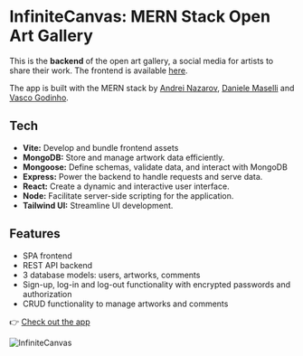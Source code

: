 # InfiniteCanvas: MERN Stack Open Art Gallery

This is the **backend** of the open art gallery, a social media for artists to share their work. The frontend is available [here](https://github.com/andrewnzrv/ironmedia-frontend).

The app is built with the MERN stack by [Andrei Nazarov](https://www.linkedin.com/in/andrew-nazarov/), [Daniele Maselli](https://www.linkedin.com/in/daniele-maselli-878a88101/) and [Vasco Godinho](https://www.linkedin.com/in/vasco-godinho-2719ba168/).

## Tech
- **Vite:** Develop and bundle frontend assets
- **MongoDB:** Store and manage artwork data efficiently.
- **Mongoose:** Define schemas, validate data, and interact with MongoDB 
- **Express:** Power the backend to handle requests and serve data.
- **React:** Create a dynamic and interactive user interface.
- **Node:** Facilitate server-side scripting for the application.
- **Tailwind UI:** Streamline UI development.

## Features
- SPA frontend
- REST API backend
- 3 database models: users, artworks, comments
- Sign-up, log-in and log-out functionality with encrypted passwords and authorization
- CRUD functionality to manage artworks and comments

👉 [Check out the app](https://infinitecanvas.netlify.app/)

![InfiniteCanvas](https://github.com/andrewnzrv/ironmedia-frontend/assets/73107890/dd9c9b3f-522e-43ad-adaa-0b0c48d0a929)
